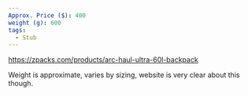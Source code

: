```yaml
---
Approx. Price ($): 400
weight (g): 600
tags:
  - Stub
---
```

https://zpacks.com/products/arc-haul-ultra-60l-backpack

Weight is approximate, varies by sizing, website is very clear about this though.